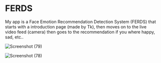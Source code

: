 # FERDS
My app is a Face Emotion Recommendation Detection System (FERDS) that starts with a introduction page (made by Tk), then moves on to the live video feed (camera) then goes to the recommendation if you where happy, sad, etc..

![Screenshot (79)](https://github.com/Agastyn00/FERDS/assets/138609954/ce3dcb05-8963-4241-af59-9fa8a4afa8d8)

![Screenshot (78)](https://github.com/Agastyn00/FERDS/assets/138609954/cb3f731b-2b4f-41c4-804a-010df74038e6)
